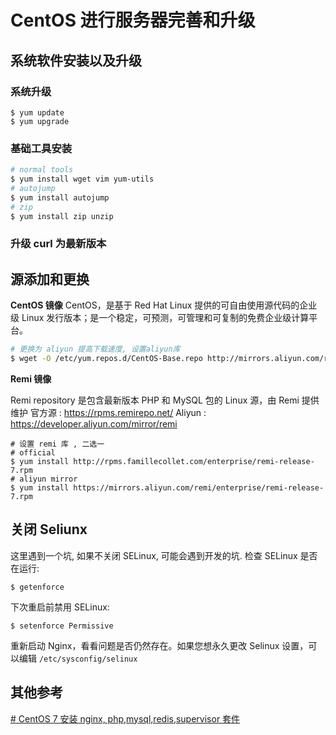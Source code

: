 # CentOS 进行服务器完善和升级

## 系统软件安装以及升级

### 系统升级

```
$ yum update
$ yum upgrade
```

### 基础工具安装

```sh
# normal tools
$ yum install wget vim yum-utils
# autojump
$ yum install autojump
# zip
$ yum install zip unzip
```

### 升级 curl 为最新版本

## 源添加和更换

**CentOS 镜像**
CentOS，是基于 Red Hat Linux 提供的可自由使用源代码的企业级 Linux 发行版本；是一个稳定，可预测，可管理和可复制的免费企业级计算平台。

```sh
# 更换为 aliyun 提高下载速度, 设置aliyun库
$ wget -O /etc/yum.repos.d/CentOS-Base.repo http://mirrors.aliyun.com/repo/Centos-7.repo
```

**Remi 镜像**

Remi repository 是包含最新版本 PHP 和 MySQL 包的 Linux 源，由 Remi 提供维护
官方源 : https://rpms.remirepo.net/
Aliyun : https://developer.aliyun.com/mirror/remi

```console/
# 设置 remi 库 , 二选一
# official
$ yum install http://rpms.famillecollet.com/enterprise/remi-release-7.rpm
# aliyun mirror
$ yum install https://mirrors.aliyun.com/remi/enterprise/remi-release-7.rpm
```



## 关闭 Seliunx

这里遇到一个坑, 如果不关闭 SELinux, 可能会遇到开发的坑. 
检查 SELinux 是否在运行:

```
$ getenforce
```
下次重启前禁用 SELinux:

```
$ setenforce Permissive
```

重新启动 Nginx，看看问题是否仍然存在。如果您想永久更改 Selinux 设置，可以编辑 `/etc/sysconfig/selinux`


## 其他参考

[# CentOS 7 安装 nginx, php,mysql,redis,supervisor 套件](https://app.yinxiang.com/shard/s2/nl/120678/8e7d8ac2-37c1-4ce4-b17c-05fde158c97b/)

